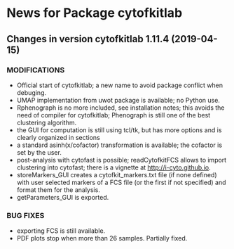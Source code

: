 # News for Package **cytofkitlab**

## Changes in version cytofkitlab 1.11.4 (2019-04-15)

### MODIFICATIONS
* Official start of cytofkitlab; a new name to avoid package conflict when debuging.
* UMAP implementation from uwot package is available; no Python use.
* Rphenograph is no more included, see installation notes; this avoids the need of compiler for 
cytofkitlab; Phenograph is still one of the best clustering algorithm.
* the GUI for computation is still using tcl/tk, but has more options and is clearly organized in
sections
* a standard asinh(x/cofactor) transformation is available; the cofactor is set by the user.
* post-analysis with cytofast is possible; readCytofkitFCS allows to import clustering into
cytofast; there is a vignette at http://i-cyto.github.io.
* storeMarkers_GUI creates a cytofkit_markers.txt file (if none defined) with user selected markers
of a FCS file (or the first if not specified) and format them for the analysis.
* getParameters_GUI is exported.

### BUG FIXES
* exporting FCS is still available.
* PDF plots stop when more than 26 samples. Partially fixed.
